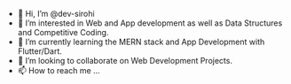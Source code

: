 - 👋 Hi, I’m @dev-sirohi
- 👀 I’m interested in Web and App development as well as Data Structures and Competitive Coding.
- 🌱 I’m currently learning the MERN stack and App Development with Flutter/Dart.
- 💞️ I’m looking to collaborate on Web Development Projects.
- 📫 How to reach me ...
<!---
dev-sirohi/dev-sirohi is a ✨ special ✨ repository because its `README.md` (this file) appears on your GitHub profile.
You can click the Preview link to take a look at your changes.
--->
